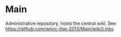 Main
====
Administrative repository, hosts the central wiki. See https://github.com/wncc-itsp-2013/Main/wiki/Links.
